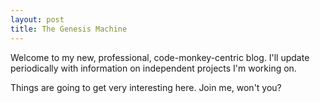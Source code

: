 ```yaml
---
layout: post
title: The Genesis Machine
---
```


Welcome to my new, professional, code-monkey-centric blog. I'll update periodically with information on independent projects I'm working on.

Things are going to get very interesting here. Join me, won't you?
